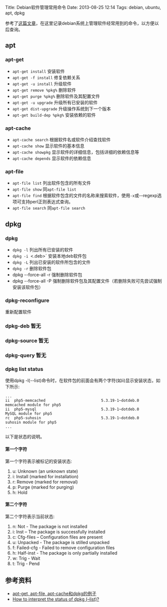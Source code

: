 Title: Debian软件管理常用命令
Date: 2013-08-25 12:14
Tags: debian, ubuntu, apt, dpkg


参考了[这篇文章](http://www.thegeekstuff.com/2009/10/debian-ubuntu-install-upgrade-remove-packages-using-apt-get-apt-cache-apt-file-dpkg/)，在这里记录debian系统上管理软件经常用到的命令，以方便以后查询。
## apt

### apt-get

*  `apt-get install` 安装软件
*  `apt-get -f install` 修复依赖关系
*  `apt-get -u install` 升级软件  
*  `apt-get remove %pkg%` 删除软件
*  `apt-get purge %pkg%` 删除软件及其配置文件
*  `apt-get -u upgrade` 升级所有已安装的软件
*  `apt-get dist-upgrade` 升级操作系统到下一个版本
*  `apt-get build-dep %pkg%` 安装依赖的软件
### apt-cache

*  `apt-cache search` 根据软件名或软件介绍查找软件
*  `apt-cache show` 显示软件的基本信息
*  `apt-cache showpkg` 显示软件的详细信息，包括详细的依赖信息等
*  `apt-cache depends` 显示软件的依赖信息
### apt-file

*  `apt-file list` 列出软件包含的所有文件
*  `apt-file show` 同`apt-file list`
*  `apt-file find` 根据软件包含的文件的名称来搜索软件，使用`-x`或--regexp选项可支持perl正则表达式查询。
*  `apt-file search` 同`apt-file search` 

## dpkg

### dpkg

*  `dpkg -l` 列出所有已安装的软件
*  `dpkg -i `<.deb>` 安装本地deb软件包
*  `dpkg -L` 列出已安装的软件所包含的文件
*  `dpkg -r` 删除软件包
*  dpkg --force-all -r 强制删除软件包
*  dpkg --force-all -P 强制删除软件包及其配置文件（若删除失败可先尝试强制安装该软件包）
### dpkg-reconfigure

重新配置软件
### dpkg-deb 暂无

### dpkg-source 暂无
### dpkg-query 暂无


### dpkg list status

使用dpkg -l(--list)命令时，在软件包的前面会有两个字符(如ii)显示安装状态，如下所示:

	
	...
	ii  php5-memcached                         5.3.19-1~dotdeb.0                      memcached module for php5
	ii  php5-mysql                             5.3.19-1~dotdeb.0                      MySQL module for php5
	rc  php5-suhosin                           5.3.19-1~dotdeb.0                      suhosin module for php5
	...

以下是状态的说明。
#### 第一个字符

第一个字符表示被标记的安装状态:

1.  u: Unknown (an unknown state)
2.  i: Install (marked for installation)
3.  r: Remove (marked for removal)
4.  p: Purge (marked for purging)
5.  h: Hold
#### 第二个字符

第二个字符表示当前状态:

1.  n: Not - The package is not installed
2.  i: Inst – The package is successfully installed
3.  c: Cfg-files – Configuration files are present
4.  u: Unpacked - The package is stilled unpacked
5.  f: Failed-cfg - Failed to remove configuration files
6.  h: Half-inst - The package is only partially installed
7.  w: Trig - Wait
8.  t: Trig - Pend
## 参考资料

*  [apt-get, apt-file, apt-cache和dpkg的例子](http://www.thegeekstuff.com/2009/10/debian-ubuntu-install-upgrade-remove-packages-using-apt-get-apt-cache-apt-file-dpkg/)
*  [How to interpret the status of dpkg (–list)?](http://linuxprograms.wordpress.com/2010/05/11/status-dpkg-list/)

